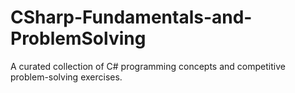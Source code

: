 # CSharp-Fundamentals-and-ProblemSolving
A curated collection of C# programming concepts and competitive problem-solving exercises.

